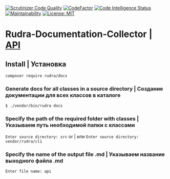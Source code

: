 [![Scrutinizer Code Quality](https://scrutinizer-ci.com/g/Jagepard/Rudra-Documentation-Collector/badges/quality-score.png?b=master)](https://scrutinizer-ci.com/g/Jagepard/Rudra-Documentation-Collector/?branch=master)
[![CodeFactor](https://www.codefactor.io/repository/github/jagepard/rudra-documentation-collector/badge)](https://www.codefactor.io/repository/github/jagepard/rudra-documentation-collector)
[![Code Intelligence Status](https://scrutinizer-ci.com/g/Jagepard/Rudra-Documentation-Collector/badges/code-intelligence.svg?b=master)](https://scrutinizer-ci.com/code-intelligence)
[![Maintainability](https://api.codeclimate.com/v1/badges/141448a193ba17e52b36/maintainability)](https://codeclimate.com/github/Jagepard/Rudra-Markdown/maintainability)
[![License: MIT](https://img.shields.io/badge/license-MIT-498e7f.svg)](https://mit-license.org/)

# Rudra-Documentation-Collector | [API](https://github.com/Jagepard/Rudra-Markdown/blob/master/docs.md "Documentation API")

## Install | Установка

```composer require rudra/docs```

### Generate docs for all classes in a source directory | Создание документации для всех классов в каталоге
```$ ./vendor/bin/rudra docs``` 
### Specify the path of the required folder with classes | Указываем путь необходимой папки с классами
```Enter source directory: src``` or | или ```Enter source directory: vendor/rudra/cli```

### Specify the name of the output file .md | Указываем название выходного файла .md
```Enter file name: api```
